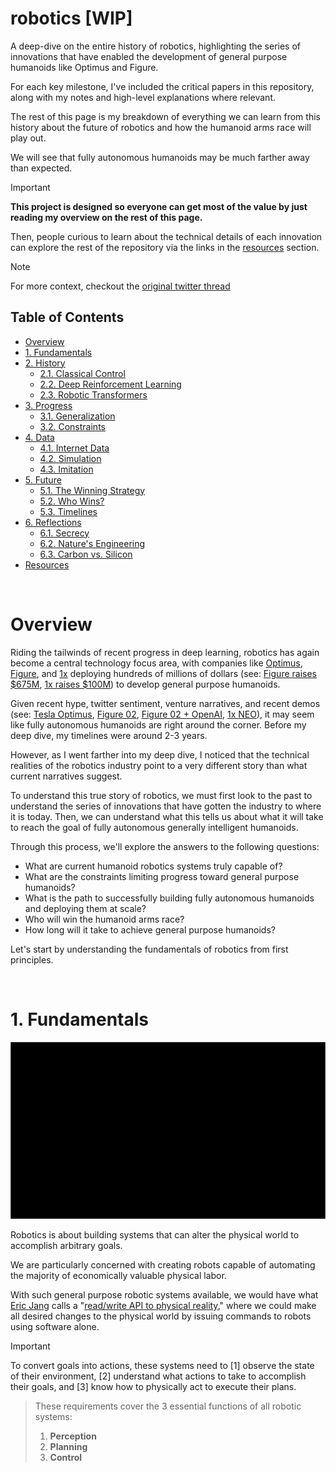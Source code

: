 # robotics [WIP]

A deep-dive on the entire history of robotics, highlighting the series of innovations that have enabled the development of general purpose humanoids like Optimus and Figure.

For each key milestone, I've included the critical papers in this repository, along with my notes and high-level explanations where relevant.

The rest of this page is my breakdown of everything we can learn from this history about the future of robotics and how the humanoid arms race will play out.

We will see that fully autonomous humanoids may be much farther away than expected.

> [!IMPORTANT]
>
> **This project is designed so everyone can get most of the value by just reading my overview on the rest of this page.**
>
> Then, people curious to learn about the technical details of each innovation can explore the rest of the repository via the links in the [resources](#resources) section.

> [!NOTE]
>
> For more context, checkout the [original twitter thread](https://x.com/majmudaradam)

## Table of Contents

- [Overview](#overview)
- [1. Fundamentals](#1-fundamentals)
- [2. History](#2-history)
  - [2.1. Classical Control](#21-classical-control)
  - [2.2. Deep Reinforcement Learning](#22-deep-reinforcement-learning)
  - [2.3. Robotic Transformers](#23-robotic-transformers)
- [3. Progress](#3-progress)
  - [3.1. Generalization](#31-generalization)
  - [3.2. Constraints](#32-constraints)
- [4. Data](#2-data)
  - [4.1. Internet Data](#41-internet-data)
  - [4.2. Simulation](#42-simulation)
  - [4.3. Imitation](#43-imitation)
- [5. Future](#5-future)
  - [5.1. The Winning Strategy](#51-the-winning-strategy)
  - [5.2. Who Wins?](#52-who-wins)
  - [5.3. Timelines](#53-timelines)
- [6. Reflections](#6-reflections)
  - [6.1. Secrecy](#61-secrecy)
  - [6.2. Nature's Engineering](#62-natures-engineering)
  - [6.3. Carbon vs. Silicon](#63-carbon-vs-silicon)
- [Resources](#resources)

<br />

# Overview

Riding the tailwinds of recent progress in deep learning, robotics has again become a central technology focus area, with companies like [Optimus](https://www.tesla.com/we-robot), [Figure](https://www.figure.ai/), and [1x](https://www.1x.tech/) deploying hundreds of millions of dollars (see: [Figure raises $675M](https://www.prnewswire.com/news-releases/figure-raises-675m-at-2-6b-valuation-and-signs-collaboration-agreement-with-openai-302074897.html), [1x raises $100M](https://www.1x.tech/discover/1x-secures-100m-in-series-b-funding)) to develop general purpose humanoids.

Given recent hype, twitter sentiment, venture narratives, and recent demos (see: [Tesla Optimus](https://www.youtube.com/watch?v=cpraXaw7dyc), [Figure 02](https://www.youtube.com/watch?v=0SRVJaOg9Co), [Figure 02 + OpenAI](https://www.youtube.com/watch?v=Sq1QZB5baNw), [1x NEO](https://www.youtube.com/watch?v=bUrLuUxv9gE)), it may seem like fully autonomous humanoids are right around the corner. Before my deep dive, my timelines were around 2-3 years.

However, as I went farther into my deep dive, I noticed that the technical realities of the robotics industry point to a very different story than what current narratives suggest.

To understand this true story of robotics, we must first look to the past to understand the series of innovations that have gotten the industry to where it is today. Then, we can understand what this tells us about what it will take to reach the goal of fully autonomous generally intelligent humanoids.

Through this process, we'll explore the answers to the following questions:

- What are current humanoid robotics systems truly capable of?
- What are the constraints limiting progress toward general purpose humanoids?
- What is the path to successfully building fully autonomous humanoids and deploying them at scale?
- Who will win the humanoid arms race?
- How long will it take to achieve general purpose humanoids?

Let's start by understanding the fundamentals of robotics from first principles.

<br />

# 1. Fundamentals

![Fundamentals](./images/placeholder.png)

Robotics is about building systems that can alter the physical world to accomplish arbitrary goals.

We are particularly concerned with creating robots capable of automating the majority of economically valuable physical labor.

With such general purpose robotic systems available, we would have what [Eric Jang](https://x.com/ericjang11) calls a "[read/write API to physical reality](https://evjang.com/2024/03/03/all-roads-robots.html)," where we could make all desired changes to the physical world by issuing commands to robots using software alone.

> [!IMPORTANT]
>
> To convert goals into actions, these systems need to [1] observe the state of their environment, [2] understand what actions to take to accomplish their goals, and [3] know how to physically act to execute their plans.

> These requirements cover the 3 essential functions of all robotic systems:
>
> 1. **Perception**
> 2. **Planning**
> 3. **Control**

